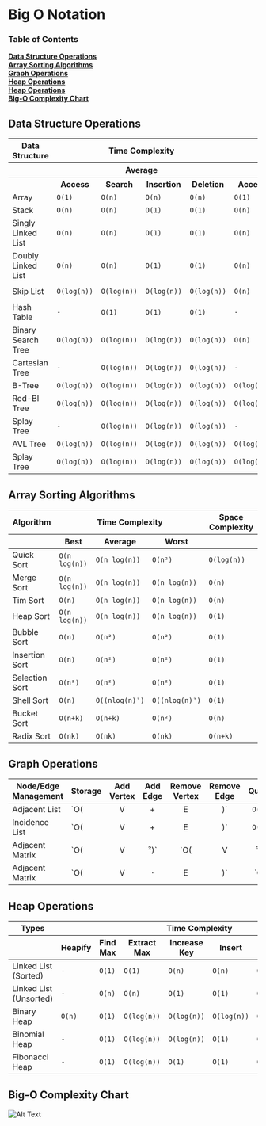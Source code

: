 Big O Notation
===============

### Table of Contents  
**[Data Structure Operations](#data-structure-operations)**  
**[Array Sorting Algorithms](#array-sorting-algorithms)**  
**[Graph Operations](#graph-operations)**  
**[Heap Operations](#heap-operations)**  
**[Heap Operations](#heap-operations)**  
**[Big-O Complexity Chart](#big-o-complexity-chart)**  


<!--
Data Structure Operations
-----------
| Data Structure     | Time Complexity                                                                                       | Space Complexity    |
|                    | Average                                              | Worst                                          |                     |
|                    |  Access     | Search     |  Insertion |   Deletion   |  Access   | Search |  Insertion   |   Deletion |                     |
| ------------------ | ---------------------------------------------------: | :--------------------------------------------: |                     |
| [Array] [1]        | `O(1)`      |  `O(n)`    |  `O(n)`    | `O(n)`       |  `O(1)`   | `O(n)` |  `O(n)`      |   `O(n)`   | `O(n)`              |
| Stack              | `O(n)`      |  `O(n)`    |  `O(1)`    | `O(1)`       |  `O(n)`   | `O(n)` |  `O(1)`      |   `O(1)`   | `O(n)`              |
| Singly Linked List | `O(n)`      |  `O(n)`    |  `O(1)`    | `O(1)`       |  `O(n)`   | `O(n)` |  `O(1)`      |   `O(1)`   | `O(n)`              |
| Doubly Linked List | `O(n)`      |  `O(n)`    |  `O(1)`    | `O(1)`       |  `O(n)`   | `O(n)` |  `O(1)`      |   `O(1)`   | `O(n)`              |
| Skip List          | `O(log(n))` | `O(log(n))`| `O(log(n))`| `O(log(n))`  |  `O(n)`   | `O(n)` |  `O(n)`      |   `O(n)`   | `O(n log(n))`       |
| Hash Table         | `-`         | `O(1)`     |  `O(1)`    | `O(1)`       |  `-`      | `O(n)` |  `O(n)`      |   `O(n)`   | `O(n)`              |
| Binary Search Tree | `O(log(n))` | `O(log(n))`| `O(log(n))`| `O(log(n))`  |  `O(n)`   | `O(n)` |  `O(n)`      |   `O(n)`   | `O(n)`              |
| Cartesian Tree     | `-`         | `O(log(n))`| `O(log(n))`| `O(log(n))`  |  `-`      | `O(n)` |  `O(n)`      |   `O(n)`   | `O(n)`              |
| B-Tree             | `O(log(n))` | `O(log(n))`| `O(log(n))`| `O(log(n))`  |`O(log(n))`|`O(log(n))`|`O(log(n))`|`O(log(n))` | `O(n)`              |
| Red-Black Tree     | `O(log(n))` | `O(log(n))`| `O(log(n))`| `O(log(n))`  |`O(log(n))`|`O(log(n))`|`O(log(n))`|`O(log(n))` | `O(n)`              |
| Splay Tree         | `-`         | `O(log(n))`| `O(log(n))`| `O(log(n))`  |  `-`      |`O(log(n))`|`O(log(n))`|`O(log(n))` | `O(n)`              |
| AVL Tree           | `O(log(n))` | `O(log(n))`| `O(log(n))`| `O(log(n))`  |`O(log(n))`|`O(log(n))`|`O(log(n))`|`O(log(n))` | `O(n)`              |
| [Splay Tree][2]    | `O(log(n))` | `O(log(n))`| `O(log(n))`| `O(log(n))`  |`O(log(n))`|`O(log(n))`|`O(log(n))`|`O(log(n))` | `O(n)`              |


Array Sorting Algorithms
------------------------

| Algorithm      | Time Complexity                           | Space Complexity    |
|                |     Best    |   Average    |   Worst      |                     |
| :------------: | :---------------------------------------: | :-----------------: |
| Quick Sort     |`O(n log(n))`|`O(n log(n))` |  `O(n²)`     |       `O(log(n))`   |
| Merge Sort     |`O(n log(n))`|`O(n log(n))` |`O(n log(n))` |       `O(n)`        |
| Tim Sort       |   `O(n)`    |`O(n log(n))` |`O(n log(n))` |       `O(n)`        |
| Heap Sort      |`O(n log(n))`|`O(n log(n))` |`O(n log(n))` |       `O(1)`        |
| Bubble Sort    | `O(n)`      |  `O(n²)`     |  `O(n²)`     |       `O(1)`        |
| Insertion Sort | `O(n)`      |  `O(n²)`     |  `O(n²)`     |       `O(1)`        |
| Selection  Sort| `O(n²)`     |  `O(n²)`     |  `O(n²)`     |       `O(1)`        |
| Shell  Sort    | `O(n)`      |`O((nlog(n)²)`|`O((nlog(n)²)`|       `O(1)`        |
| Bucket Sort    | `O(n+k)`    |  `O(n+k)`    |  `O(n²)`     |       `O(n)`        |
| Radix Sort     | `O(nk)`     |  `O(nk)`     |  `O(nk)`     |       `O(n+k)`      |

Heap Operations
---------------

| Types                  | Time Complexity                  |
|                        | Heapify                          | Find Max            | Extract Max         | Increase Key        | Insert              | Delete              | Merge               |
| ---------------------- | -------------------------------- | :-----------------: | :-----------------: | :-----------------: | :-----------------: | :-----------------: | :-----------------: |
| Linked List (Sorted)   | `-`                              | `O(1)`              | `O(1)`              | `O(n)`              | `O(n)`              | `O(1)`              | `O(m+n)`            |
| Linked List (Unsorted) | `-`                              | `O(n)`              | `O(n)`              | `O(1)`              | `O(1)`              | `O(1)`              | `O(1)`              |
| Binary Heap            | `O(n)`                           | `O(1)`              | `O(log(n))`         | `O(log(n))`         | `O(log(n))`         | `O(log(n))`         | `O(m+n)`            |
| Binomial Heap          | `-`                              | `O(1)`              | `O(log(n))`         | `O(log(n))`         | `O(1)`              | `O(log(n))`         | `O(log(n))`         |
| Fibonacci Heap         | `-`                              | `O(1)`              | `O(log(n))`         | `O(1)`              | `O(1)`              | `O(log(n))`         | `O(1)`              |

-->




Data Structure Operations
------------------------

<table>
  <col>
  <colgroup span="2"></colgroup>
  <colgroup span="2"></colgroup>
  <tr>
    <th colspan="1" scope="colgroup">Data Structure</th>
    <th colspan="4" scope="colgroup">Time Complexity</th>
    <th colspan="4" scope="colgroup">Space Complexity</th>
    <th colspan="1" scope="colgroup"></th>
  </tr>
  <tr>
    <th colspan="1" scope="colgroup"></th>
    <th colspan="4" scope="colgroup">Average</th>
    <th colspan="4" scope="colgroup">Worst</th>
    <th colspan="1" scope="colgroup"></th>
  </tr>
  <tr>
    <th scope="col"></th>
    <th scope="col">Access</th>
    <th scope="col">Search</th>
    <th scope="col">Insertion</th>
    <th scope="col">Deletion</th>
    <th scope="col">Access</th>
    <th scope="col">Search</th>
    <th scope="col">Insertion</th>
    <th scope="col">Deletion</th>
    <th scope="col">Time</th>
  </tr>
<tr>
<td>Array</td>
<td><code>O(1)</code></td>
<td><code>O(n)</code></td>
<td><code>O(n)</code></td>
<td><code>O(n)</code></td>
<td><code>O(1)</code></td>
<td><code>O(n)</code></td>
<td><code>O(n)</code></td>
<td><code>O(n)</code></td>
<td><code>O(n)</code></td>
</tr>
<tr>
<td>Stack</td>
<td><code>O(n)</code></td>
<td><code>O(n)</code></td>
<td><code>O(1)</code></td>
<td><code>O(1)</code></td>
<td><code>O(n)</code></td>
<td><code>O(n)</code></td>
<td><code>O(1)</code></td>
<td><code>O(1)</code></td>
<td><code>O(n)</code></td>
</tr>
<tr>
<td>Singly Linked List</td>
<td><code>O(n)</code></td>
<td><code>O(n)</code></td>
<td><code>O(1)</code></td>
<td><code>O(1)</code></td>
<td><code>O(n)</code></td>
<td><code>O(n)</code></td>
<td><code>O(1)</code></td>
<td><code>O(1)</code></td>
<td><code>O(n)</code></td>
</tr>
<tr>
<td>Doubly Linked List</td>
<td><code>O(n)</code></td>
<td><code>O(n)</code></td>
<td><code>O(1)</code></td>
<td><code>O(1)</code></td>
<td><code>O(n)</code></td>
<td><code>O(n)</code></td>
<td><code>O(1)</code></td>
<td><code>O(1)</code></td>
<td><code>O(n)</code></td>
</tr>
<tr>
<td>Skip List</td>
<td><code>O(log(n))</code></td>
<td><code>O(log(n))</code></td>
<td><code>O(log(n))</code></td>
<td><code>O(log(n))</code></td>
<td><code>O(n)</code></td>
<td><code>O(n)</code></td>
<td><code>O(n)</code></td>
<td><code>O(n)</code></td>
<td><code>O(n log(n))</code></td>
</tr>
<tr>
<td>Hash Table</td>
<td><code>-</code></td>
<td><code>O(1)</code></td>
<td><code>O(1)</code></td>
<td><code>O(1)</code></td>
<td><code>-</code></td>
<td><code>O(n)</code></td>
<td><code>O(n)</code></td>
<td><code>O(n)</code></td>
<td><code>O(n)</code></td>
</tr>
<tr>
<td>Binary Search Tree</td>
<td><code>O(log(n))</code></td>
<td><code>O(log(n))</code></td>
<td><code>O(log(n))</code></td>
<td><code>O(log(n))</code></td>
<td><code>O(n)</code></td>
<td><code>O(n)</code></td>
<td><code>O(n)</code></td>
<td><code>O(n)</code></td>
<td><code>O(n)</code></td>
</tr>
<tr>
<td>Cartesian Tree</td>
<td><code>-</code></td>
<td><code>O(log(n))</code></td>
<td><code>O(log(n))</code></td>
<td><code>O(log(n))</code></td>
<td><code>-</code></td>
<td><code>O(n)</code></td>
<td><code>O(n)</code></td>
<td><code>O(n)</code></td>
<td><code>O(n)</code></td>
</tr>
<tr>
<td>B-Tree</td>
<td><code>O(log(n))</code></td>
<td><code>O(log(n))</code></td>
<td><code>O(log(n))</code></td>
<td><code>O(log(n))</code></td>
<td><code>O(log(n))</code></td>
<td><code>O(log(n))</code></td>
<td><code>O(log(n))</code></td>
<td><code>O(log(n))</code></td>
<td><code>O(n)</code></td>
</tr>
<tr>
<td>Red-Bl Tree</td>
<td><code>O(log(n))</code></td>
<td><code>O(log(n))</code></td>
<td><code>O(log(n))</code></td>
<td><code>O(log(n))</code></td>
<td><code>O(log(n))</code></td>
<td><code>O(log(n))</code></td>
<td><code>O(log(n))</code></td>
<td><code>O(log(n))</code></td>
<td><code>O(n)</code></td>
</tr>
<tr>
<td>Splay Tree</td>
<td><code>-</code></td>
<td><code>O(log(n))</code></td>
<td><code>O(log(n))</code></td>
<td><code>O(log(n))</code></td>
<td><code>-</code></td>
<td><code>O(log(n))</code></td>
<td><code>O(log(n))</code></td>
<td><code>O(log(n))</code></td>
<td><code>O(n)</code></td>
</tr>
<tr>
<td>AVL Tree</td>
<td><code>O(log(n))</code></td>
<td><code>O(log(n))</code></td>
<td><code>O(log(n))</code></td>
<td><code>O(log(n))</code></td>
<td><code>O(log(n))</code></td>
<td><code>O(log(n))</code></td>
<td><code>O(log(n))</code></td>
<td><code>O(log(n))</code></td>
<td><code>O(n)</code></td>
</tr>
<tr>
<td>Splay Tree</td>
<td><code>O(log(n))</code></td>
<td><code>O(log(n))</code></td>
<td><code>O(log(n))</code></td>
<td><code>O(log(n))</code></td>
<td><code>O(log(n))</code></td>
<td><code>O(log(n))</code></td>
<td><code>O(log(n))</code></td>
<td><code>O(log(n))</code></td>
<td><code>O(n)</code></td>
</tr>

</table>





Array Sorting Algorithms
------------------------

<table>
<thead>
<tr>
  <tr>
    <th colspan="1" scope="colgroup">Algorithm</th>
    <th colspan="3" scope="colgroup">Time Complexity</th>
    <th colspan="1" scope="colgroup">Space Complexity</th>
  </tr>
<th></th>
<th>Best</th>
<th>Average</th>
<th>Worst</th>
<th></th>
</tr>
</thead>
<tbody>
<tr>
<td>Quick Sort</td>
<td><code>O(n log(n))</code></td>
<td><code>O(n log(n))</code></td>
<td><code>O(n²)</code></td>
<td><code>O(log(n))</code></td>
</tr>
<tr>
<td>Merge Sort</td>
<td><code>O(n log(n))</code></td>
<td><code>O(n log(n))</code></td>
<td><code>O(n log(n))</code></td>
<td><code>O(n)</code></td>
</tr>
<tr>
<td>Tim Sort</td>
<td><code>O(n)</code></td>
<td><code>O(n log(n))</code></td>
<td><code>O(n log(n))</code></td>
<td><code>O(n)</code></td>
</tr>
<tr>
<td>Heap Sort</td>
<td><code>O(n log(n))</code></td>
<td><code>O(n log(n))</code></td>
<td><code>O(n log(n))</code></td>
<td><code>O(1)</code></td>
</tr>
<tr>
<td>Bubble Sort</td>
<td><code>O(n)</code></td>
<td><code>O(n²)</code></td>
<td><code>O(n²)</code></td>
<td><code>O(1)</code></td>
</tr>
<tr>
<td>Insertion Sort</td>
<td><code>O(n)</code></td>
<td><code>O(n²)</code></td>
<td><code>O(n²)</code></td>
<td><code>O(1)</code></td>
</tr>
<tr>
<td>Selection  Sort</td>
<td><code>O(n²)</code></td>
<td><code>O(n²)</code></td>
<td><code>O(n²)</code></td>
<td><code>O(1)</code></td>
</tr>
<tr>
<td>Shell  Sort</td>
<td><code>O(n)</code></td>
<td><code>O((nlog(n)²)</code></td>
<td><code>O((nlog(n)²)</code></td>
<td><code>O(1)</code></td>
</tr>
<tr>
<td>Bucket Sort</td>
<td><code>O(n+k)</code></td>
<td><code>O(n+k)</code></td>
<td><code>O(n²)</code></td>
<td><code>O(n)</code></td>
</tr>
<tr>
<td>Radix Sort</td>
<td><code>O(nk)</code></td>
<td><code>O(nk)</code></td>
<td><code>O(nk)</code></td>
<td><code>O(n+k)</code></td>
</tr>
</tbody>
</table>




Graph Operations
----------------

| Node/Edge Management | Storage| Add Vertex  | Add Edge  | Remove Vertex       | Remove Edge         |   Query   |
| -------------------- | -------------------------------- | :-----------------: | :-----------------: | :-----------------: | :-----------------: | :-------: |
| Adjacent List        | `O(|V|+|E|)`                     | `O(1)`              | `O(1)`              | `O(|V| + |E|)`      | `O(|E|)`            |  `O(|V|)` |
| Incidence List       | `O(|V|+|E|)`                     | `O(1)`              | `O(1)`              | `O(|E|)`            | `O(|E|)`            |  `O(|E|)` |
| Adjacent Matrix      | `O(|V|²)`                        | `O(|V|²)`           | `O(1)`              | `O(|V|²)`           | `O(1)`              |  `O(1)`   |
| Adjacent Matrix      | `O(|V| ⋅ |E|)`                   | `O(|V| ⋅ |E|)`      | `O(|V| ⋅ |E|)`      | `O(|V| ⋅ |E|)`      | `O(|V| ⋅ |E|)`      |  `O(|E|)` |



Heap Operations
---------------

<table>
<thead>
<tr>

  <tr>
    <th colspan="1" scope="colgroup">Types</th>
    <th colspan="7" scope="colgroup">Time Complexity</th>
  </tr>
  <th></th>
<th>Heapify</th>
<th>Find Max</th>
<th>Extract Max</th>
<th>Increase Key</th>
<th>Insert</th>
<th>Delete</th>
<th>Merge</th>
</tr>
</thead>
<tbody>
<tr>
<td>Linked List (Sorted)</td>
<td><code>-</code></td>
<td><code>O(1)</code></td>
<td><code>O(1)</code></td>
<td><code>O(n)</code></td>
<td><code>O(n)</code></td>
<td><code>O(1)</code></td>
<td><code>O(m+n)</code></td>
</tr>
<tr>
<td>Linked List (Unsorted)</td>
<td><code>-</code></td>
<td><code>O(n)</code></td>
<td><code>O(n)</code></td>
<td><code>O(1)</code></td>
<td><code>O(1)</code></td>
<td><code>O(1)</code></td>
<td><code>O(1)</code></td>
</tr>
<tr>
<td>Binary Heap</td>
<td><code>O(n)</code></td>
<td><code>O(1)</code></td>
<td><code>O(log(n))</code></td>
<td><code>O(log(n))</code></td>
<td><code>O(log(n))</code></td>
<td><code>O(log(n))</code></td>
<td><code>O(m+n)</code></td>
</tr>
<tr>
<td>Binomial Heap</td>
<td><code>-</code></td>
<td><code>O(1)</code></td>
<td><code>O(log(n))</code></td>
<td><code>O(log(n))</code></td>
<td><code>O(1)</code></td>
<td><code>O(log(n))</code></td>
<td><code>O(log(n))</code></td>
</tr>
<tr>
<td>Fibonacci Heap</td>
<td><code>-</code></td>
<td><code>O(1)</code></td>
<td><code>O(log(n))</code></td>
<td><code>O(1)</code></td>
<td><code>O(1)</code></td>
<td><code>O(log(n))</code></td>
<td><code>O(1)</code></td>
</tr>
</tbody>
</table>


Big-O Complexity Chart
---------------------
![Alt Text](http://bigocheatsheet.com/img/big-o-complexity.png)



[1]: http://bit.ly/1J6KKdZ 'Array:        (wiki)'
[2]: http://bit.ly/1J6Kbkk 'Splay Tree:   (wiki)'
